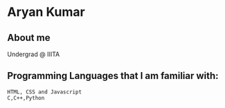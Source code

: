 # Aryan Kumar

## About me
  
  Undergrad @ IIITA


## Programming Languages that I am familiar with:

    HTML, CSS and Javascript
    C,C++,Python
